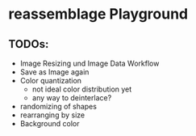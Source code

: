 # reassemblage Playground

## TODOs:

* Image Resizing und Image Data Workflow
* Save as Image again
* Color quantization
    * not ideal color distribution yet
    * any way to deinterlace?
* randomizing of shapes
* rearranging by size
* Background color